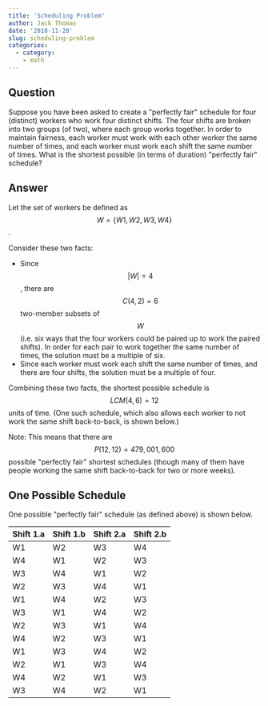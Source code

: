 ```yaml
---
title: 'Scheduling Problem'
author: Jack Thomas
date: '2018-11-20'
slug: scheduling-problem
categories:
  - category:
    - math
---
```


## Question

Suppose you have been asked to create a "perfectly fair" schedule for four (distinct) workers who work four distinct shifts. The four shifts are broken into two groups (of two), where each group works together. In order to maintain fairness, each worker must work with each other worker the same number of times, and each worker must work each shift the same number of times. What is the shortest possible (in terms of duration) "perfectly fair" schedule?

## Answer

Let the set of workers be defined as $$W = \{W1, W2, W3, W4\}$$.

Consider these two facts:

- Since$$
|W| = 4
$$, there are $$C(4, 2) = 6$$ two-member subsets of $$W$$ (i.e. six ways that the four workers could be paired up to work the paired shifts). In order for each pair to work together the same number of times, the solution must be a multiple of six.
- Since each worker must work each shift the same number of times, and there are four shifts, the solution must be a multiple of four.

Combining these two facts, the shortest possible schedule is $$LCM(4, 6) = 12$$ units of time. (One such schedule, which also allows each worker to not work the same shift back-to-back, is shown below.)

Note: This means that there are $$P(12, 12) = 479,001,600$$ possible "perfectly fair" shortest schedules (though many of them have people working the same shift back-to-back for two or more weeks).

## One Possible Schedule

One possible "perfectly fair" schedule (as defined above) is shown below.

| Shift 1.a | Shift 1.b | Shift 2.a | Shift 2.b |
| :-------- | :-------- | :-------- | :---------|
| W1        | W2        | W3        | W4        |
| W4        | W1        | W2        | W3        |
| W3        | W4        | W1        | W2        |
| W2        | W3        | W4        | W1        |
| W1        | W4        | W2        | W3        |
| W3        | W1        | W4        | W2        |
| W2        | W3        | W1        | W4        |
| W4        | W2        | W3        | W1        |
| W1        | W3        | W4        | W2        |
| W2        | W1        | W3        | W4        |
| W4        | W2        | W1        | W3        |
| W3        | W4        | W2        | W1        |
